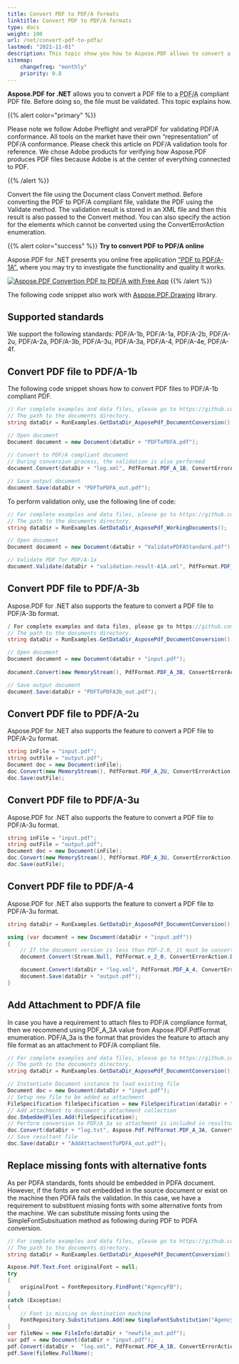 ```yaml
---
title: Convert PDF to PDF/A formats 
linktitle: Convert PDF to PDF/A formats
type: docs
weight: 100
url: /net/convert-pdf-to-pdfa/
lastmod: "2021-11-01"
description: This topic show you how to Aspose.PDF allows to convert a PDF file to a PDF/A compliant PDF file. 
sitemap:
    changefreq: "monthly"
    priority: 0.8
---
```


**Aspose.PDF for .NET** allows you to convert a PDF file to a <abbr title="Portable Document Format / A">PDF/A</abbr> compliant PDF file. Before doing so, the file must be validated. This topic explains how.

{{% alert color="primary" %}}

Please note we follow Adobe Preflight and veraPDF for validating PDF/A conformance. All tools on the market have their own “representation” of PDF/A conformance. Please check this article on PDF/A validation tools for reference. We chose Adobe products for verifying how Aspose.PDF produces PDF files because Adobe is at the center of everything connected to PDF.

{{% /alert %}}

Convert the file using the Document class Convert method. Before converting the PDF to PDF/A compliant file, validate the PDF using the Validate method. The validation result is stored in an XML file and then this result is also passed to the Convert method. You can also specify the action for the elements which cannot be converted using the ConvertErrorAction enumeration.

{{% alert color="success" %}}
**Try to convert PDF to PDF/A online**

Aspose.PDF for .NET presents you online free application ["PDF to PDF/A-1A"](https://products.aspose.app/pdf/conversion/pdf-to-pdfa1a), where you may try to investigate the functionality and quality it works.

[![Aspose.PDF Convertion PDF to PDF/A with Free App](pdf_to_pdfa.png)](https://products.aspose.app/pdf/conversion/pdf-to-pdfa1a)
{{% /alert %}}

The following code snippet also work with [Aspose.PDF.Drawing](/pdf/net/drawing/) library.

## Supported standards
We support the following standards: PDF/A-1b, PDF/A-1a, PDF/A-2b, PDF/A-2u, PDF/A-2a, PDF/A-3b, PDF/A-3u, PDF/A-3a, PDF/A-4, PDF/A-4e, PDF/A-4f.

## Convert PDF file to PDF/A-1b

The following code snippet shows how to convert PDF files to PDF/A-1b compliant PDF.

```csharp
// For complete examples and data files, please go to https://github.com/aspose-pdf/Aspose.PDF-for-.NET
// The path to the documents directory.
string dataDir = RunExamples.GetDataDir_AsposePdf_DocumentConversion();

// Open document
Document document = new Document(dataDir + "PDFToPDFA.pdf");
           
// Convert to PDF/A compliant document
// During conversion process, the validation is also performed
document.Convert(dataDir + "log.xml", PdfFormat.PDF_A_1B, ConvertErrorAction.Delete);

// Save output document
document.Save(dataDir + "PDFToPDFA_out.pdf");
```

To perform validation only, use the following line of code:

```csharp
// For complete examples and data files, please go to https://github.com/aspose-pdf/Aspose.PDF-for-.NET
// The path to the documents directory.
string dataDir = RunExamples.GetDataDir_AsposePdf_WorkingDocuments();

// Open document
Document document = new Document(dataDir + "ValidatePDFAStandard.pdf");

// Validate PDF for PDF/A-1a
document.Validate(dataDir + "validation-result-A1A.xml", PdfFormat.PDF_A_1B);
```

## Convert PDF file to PDF/A-3b

Aspose.PDF for .NET also supports the feature to convert a PDF file to PDF/A-3b format.

```csharp
/ For complete examples and data files, please go to https://github.com/aspose-pdf/Aspose.PDF-for-.NET
// The path to the documents directory.
string dataDir = RunExamples.GetDataDir_AsposePdf_DocumentConversion();

// Open document
Document document = new Document(dataDir + "input.pdf");           
           
document.Convert(new MemoryStream(), PdfFormat.PDF_A_3B, ConvertErrorAction.Delete);

// Save output document
document.Save(dataDir + "PDFToPDFA3b_out.pdf");
```

## Convert PDF file to PDF/A-2u

Aspose.PDF for .NET also supports the feature to convert a PDF file to PDF/A-2u format.

```csharp
string inFile = "input.pdf";
string outFile = "output.pdf";
Document doc = new Document(inFile);
doc.Convert(new MemoryStream(), PdfFormat.PDF_A_2U, ConvertErrorAction.Delete);
doc.Save(outFile);
```

## Convert PDF file to PDF/A-3u

Aspose.PDF for .NET also supports the feature to convert a PDF file to PDF/A-3u format.

```csharp
string inFile = "input.pdf";
string outFile = "output.pdf";
Document doc = new Document(inFile);
doc.Convert(new MemoryStream(), PdfFormat.PDF_A_3U, ConvertErrorAction.Delete);
doc.Save(outFile);
```

## Convert PDF file to PDF/A-4

Aspose.PDF for .NET also supports the feature to convert a PDF file to PDF/A-3u format.

```csharp
string dataDir = RunExamples.GetDataDir_AsposePdf_DocumentConversion();

using (var document = new Document(dataDir + "input.pdf"))
{
    // If the document version is less than PDF-2.0, it must be converted to PDF-2.0
    document.Convert(Stream.Null, PdfFormat.v_2_0, ConvertErrorAction.Delete);

    document.Convert(dataDir + "log.xml", PdfFormat.PDF_A_4, ConvertErrorAction.Delete);
    document.Save(dataDir + "output.pdf");
}
```

## Add Attachment to PDF/A file

In case you have a requirement to attach files to PDF/A compliance format, then we recommend using PDF_A_3A value from Aspose.PDF.PdfFormat enumeration.
PDF/A_3a is the format that provides the feature to attach any file format as an attachment to PDF/A compliant file.

```csharp
// For complete examples and data files, please go to https://github.com/aspose-pdf/Aspose.PDF-for-.NET
// The path to the documents directory.
string dataDir = RunExamples.GetDataDir_AsposePdf_DocumentConversion();

// Instantiate Document instance to load existing file
Document doc = new Document(dataDir + "input.pdf");
// Setup new file to be added as attachment
FileSpecification fileSpecification = new FileSpecification(dataDir + "aspose-logo.jpg", "Large Image file");
// Add attachment to document's attachment collection
doc.EmbeddedFiles.Add(fileSpecification);
// Perform conversion to PDF/A_3a so attachment is included in resultnat file
doc.Convert(dataDir + "log.txt", Aspose.Pdf.PdfFormat.PDF_A_3A, ConvertErrorAction.Delete);
// Save resultant file
doc.Save(dataDir + "AddAttachmentToPDFA_out.pdf");
```

## Replace missing fonts with alternative fonts

As per PDFA standards, fonts should be embedded in PDFA document. However, if the fonts are not embedded in the source document or exist on the machine then PDFA fails the validation. In this case, we have a requirement to substituent missing fonts with some alternative fonts from the machine. We can substitute missing fonts using the SimpleFontSubsituation method as following during PDF to PDFA conversion.

```csharp
// For complete examples and data files, please go to https://github.com/aspose-pdf/Aspose.PDF-for-.NET
// The path to the documents directory.
string dataDir = RunExamples.GetDataDir_AsposePdf_DocumentConversion();

Aspose.Pdf.Text.Font originalFont = null;
try
{
    originalFont = FontRepository.FindFont("AgencyFB");
}
catch (Exception)
{
    // Font is missing on destination machine
    FontRepository.Substitutions.Add(new SimpleFontSubstitution("AgencyFB", "Arial"));
}
var fileNew = new FileInfo(dataDir + "newfile_out.pdf");
var pdf = new Document(dataDir + "input.pdf");
pdf.Convert(dataDir +  "log.xml", PdfFormat.PDF_A_1B, ConvertErrorAction.Delete);
pdf.Save(fileNew.FullName);
```

